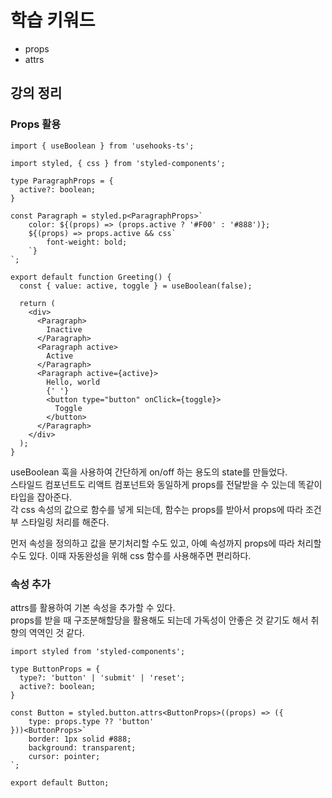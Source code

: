 # 학습 키워드

- props
- attrs

## 강의 정리

### Props 활용

```tsx
import { useBoolean } from 'usehooks-ts';

import styled, { css } from 'styled-components';

type ParagraphProps = {
  active?: boolean;
}

const Paragraph = styled.p<ParagraphProps>`
	color: ${(props) => (props.active ? '#F00' : '#888')};
	${(props) => props.active && css`
		font-weight: bold;
	`}
`;

export default function Greeting() {
  const { value: active, toggle } = useBoolean(false);

  return (
    <div>
      <Paragraph>
        Inactive
      </Paragraph>
      <Paragraph active>
        Active
      </Paragraph>
      <Paragraph active={active}>
        Hello, world
        {' '}
        <button type="button" onClick={toggle}>
          Toggle
        </button>
      </Paragraph>
    </div>
  );
}
```

useBoolean 훅을 사용하여 간단하게 on/off 하는 용도의 state를 만들었다.  
스타일드 컴포넌트도 리액트 컴포넌트와 동일하게 props를 전달받을 수 있는데 똑같이 타입을 잡아준다.  
각 css 속성의 값으로 함수를 넣게 되는데, 함수는 props를 받아서 props에 따라 조건부 스타일링 처리를 해준다.

먼저 속성을 정의하고 값을 분기처리할 수도 있고, 아예 속성까지 props에 따라 처리할 수도 있다. 이때 자동완성을 위해 css 함수를 사용해주면 편리하다.

### 속성 추가

attrs를 활용하여 기본 속성을 추가할 수 있다.  
props를 받을 때 구조분해할당을 활용해도 되는데 가독성이 안좋은 것 같기도 해서 취향의 역역인 것 같다.

```tsx
import styled from 'styled-components';

type ButtonProps = {
  type?: 'button' | 'submit' | 'reset';
  active?: boolean;
}

const Button = styled.button.attrs<ButtonProps>((props) => ({
	type: props.type ?? 'button'
}))<ButtonProps>`
	border: 1px solid #888;
	background: transparent;
	cursor: pointer;
`;

export default Button;
```


